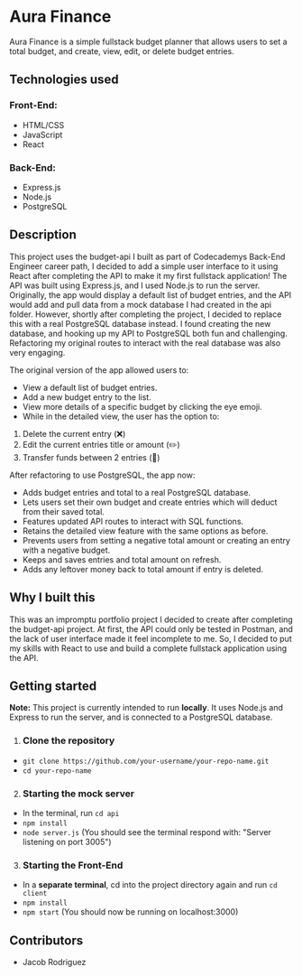 # Aura Finance

Aura Finance is a simple fullstack budget planner that allows users to set a total budget, and create, view, edit, or delete budget entries.

## Technologies used

### Front-End:

- HTML/CSS
- JavaScript
- React

### Back-End:

- Express.js
- Node.js
- PostgreSQL

## Description

This project uses the budget-api I built as part of Codecademys Back-End Engineer career path, I decided to add a simple user interface to it using React after completing the API to make it my first fullstack application! The API was built using Express.js, and I used Node.js to run the server. Originally, the app would display a default list of budget entries, and the API would add and pull data from a mock database I had created in the api folder. However, shortly after completing the project, I decided to replace this with a real PostgreSQL database instead. I found creating the new database, and hooking up my API to PostgreSQL both fun and challenging. Refactoring my original routes to interact with the real database was also very engaging.

The original version of the app allowed users to:

- View a default list of budget entries.
- Add a new budget entry to the list.
- View more details of a specific budget by clicking the eye emoji.
- While in the detailed view, the user has the option to:

1. Delete the current entry (❌)
2. Edit the current entries title or amount (✏️)
3. Transfer funds between 2 entries (🔁)

After refactoring to use PostgreSQL, the app now:

- Adds budget entries and total to a real PostgreSQL database.
- Lets users set their own budget and create entries which will deduct from their saved total.
- Features updated API routes to interact with SQL functions.
- Retains the detailed view feature with the same options as before.
- Prevents users from setting a negative total amount or creating an entry with a negative budget.
- Keeps and saves entries and total amount on refresh.
- Adds any leftover money back to total amount if entry is deleted.

## Why I built this

This was an impromptu portfolio project I decided to create after completing the budget-api project. At first, the API could only be tested in Postman, and the lack of user interface made it feel incomplete to me. So, I decided to put my skills with React to use and build a complete fullstack application using the API.

## Getting started

**Note:** This project is currently intended to run **locally**. It uses Node.js and Express to run the server, and is connected to a PostgreSQL database.

1. ### Clone the repository

- `git clone https://github.com/your-username/your-repo-name.git`
- `cd your-repo-name`

2. ### Starting the mock server

- In the terminal, run `cd api`
- `npm install`
- `node server.js` (You should see the terminal respond with: "Server listening on port 3005")

3. ### Starting the Front-End

- In a **separate terminal**, cd into the project directory again and run `cd client`
- `npm install`
- `npm start` (You should now be running on localhost:3000)

## Contributors

- Jacob Rodriguez

